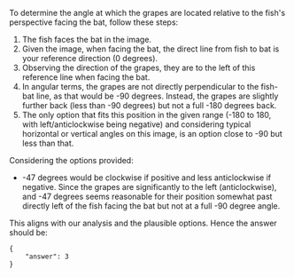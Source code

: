 To determine the angle at which the grapes are located relative to the fish's perspective facing the bat, follow these steps:

1. The fish faces the bat in the image.
2. Given the image, when facing the bat, the direct line from fish to bat is your reference direction (0 degrees).
3. Observing the direction of the grapes, they are to the left of this reference line when facing the bat.
4. In angular terms, the grapes are not directly perpendicular to the fish-bat line, as that would be -90 degrees. Instead, the grapes are slightly further back (less than -90 degrees) but not a full -180 degrees back.
5. The only option that fits this position in the given range (-180 to 180, with left/anticlockwise being negative) and considering typical horizontal or vertical angles on this image, is an option close to -90 but less than that.

Considering the options provided:
- -47 degrees would be clockwise if positive and less anticlockwise if negative. Since the grapes are significantly to the left (anticlockwise), and -47 degrees seems reasonable for their position somewhat past directly left of the fish facing the bat but not at a full -90 degree angle.

This aligns with our analysis and the plausible options. Hence the answer should be:

```
{
    "answer": 3
}
```